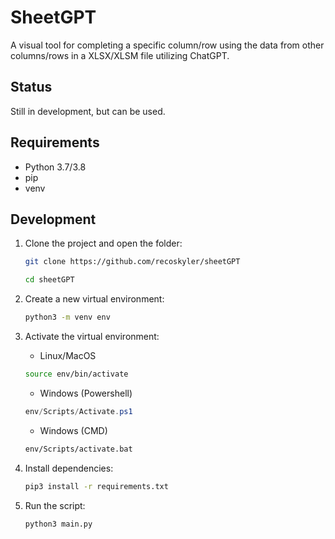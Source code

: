 # SheetGPT

A visual tool for completing a specific column/row using the data from other columns/rows in a XLSX/XLSM file utilizing ChatGPT.

## Status

Still in development, but can be used.

## Requirements

- Python 3.7/3.8
- pip
- venv

## Development

1. Clone the project and open the folder:

    ```bash
    git clone https://github.com/recoskyler/sheetGPT

    cd sheetGPT
    ```

2. Create a new virtual environment:

    ```bash
    python3 -m venv env
    ```

3. Activate the virtual environment:

    - Linux/MacOS

    ```bash
    source env/bin/activate
    ```

    - Windows (Powershell)

    ```ps1
    env/Scripts/Activate.ps1
    ```

    - Windows (CMD)

    ```cmd
    env/Scripts/activate.bat
    ```

4. Install dependencies:

    ```bash
    pip3 install -r requirements.txt
    ```

5. Run the script:

    ```bash
    python3 main.py
    ```
